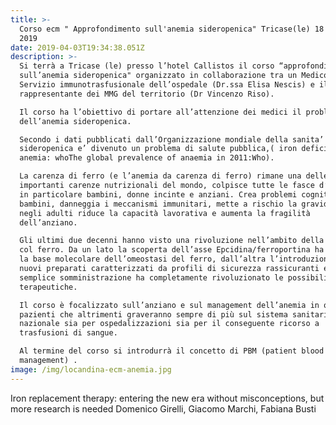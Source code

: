 ```yaml
---
title: >-
  Corso ecm " Approfondimento sull'anemia sideropenica" Tricase(le) 18 maggio
  2019
date: 2019-04-03T19:34:38.051Z
description: >-
  Si terrà a Tricase (le) presso l’hotel Callistos il corso “approfondimento
  sull’anemia sideropenica" organizzato in collaborazione tra un Medico del
  Servizio immunotrasfusionale dell’ospedale (Dr.ssa Elisa Nescis) e il
  rappresentante dei MMG del territorio (Dr Vincenzo Riso).

  Il corso ha l’obiettivo di portare all’attenzione dei medici il problema
  dell’anemia sideropenica.

  Secondo i dati pubblicati dall’Organizzazione mondiale della sanita’ l’anemia
  sideropenica e’ divenuto un problema di salute pubblica,( iron deficiency
  anemia: who­The global prevalence of anaemia in 2011:Who).

  La carenza di ferro (e l’anemia da carenza di ferro) rimane una delle più
  importanti carenze nutrizionali del mondo, colpisce tutte le fasce d’età ma
  in particolare bambini, donne incinte e anziani. Crea problemi cognitivi nei
  bambini, danneggia i meccanismi immunitari, mette a rischio la gravidanza ,
  negli adulti riduce la capacità lavorativa e aumenta la fragilità
  dell’anziano.

  Gli ultimi due decenni hanno visto una rivoluzione nell’ambito della terapia
  col ferro. Da un lato la scoperta dell’asse Epcidina/ferroportina ha spiegato
  la base molecolare dell’omeostasi del ferro, dall’altra l’introduzione di
  nuovi preparati caratterizzati da profili di sicurezza rassicuranti e da
  semplice somministrazione ha completamente rivoluzionato le possibilità
  terapeutiche.

  Il corso è focalizzato sull’anziano e sul management dell’anemia in questi
  pazienti che altrimenti graveranno sempre di più sul sistema sanitario
  nazionale sia per ospedalizzazioni sia per il conseguente ricorso a
  trasfusioni di sangue.

  Al termine del corso si introdurrà il concetto di PBM (patient blood
  management) .
image: /img/locandina-ecm-anemia.jpg
---
```

Iron replacement therapy: entering the new era without misconceptions, but more research is neededDomenico Girelli, Giacomo Marchi, Fabiana Busti
